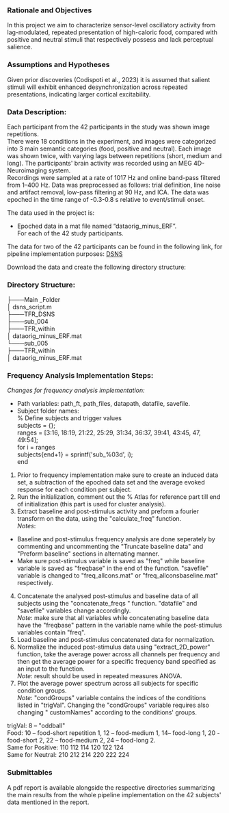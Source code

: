 ### Rationale and Objectives  
In this project we aim to characterize sensor-level oscillatory activity from lag-modulated, repeated presentation of high-caloric food, compared with positive and neutral stimuli that respectively possess and lack perceptual salience.  

### Assumptions and Hypotheses   
Given prior discoveries (Codispoti et al., 2023) it is assumed that salient stimuli will exhibit enhanced desynchronization across repeated presentations, indicating larger cortical excitability.  

### Data Description:  
Each participant from the 42 participants in the study was shown image repetitions.   
There were 18 conditions in the experiment, and images were categorized into 3 main semantic categories (food, positive and neutral). Each image was shown twice, with varying lags between repetitions (short, medium and long). The participants' brain activity was recorded using an MEG 4D-Neuroimaging system.   
Recordings were sampled at a rate of 1017 Hz and online band-pass filtered from 1–400 Hz. Data was preprocessed as follows: trial definition, line noise and artifact removal, low-pass filtering at 90 Hz, and ICA. The data was epoched in the time range of -0.3-0.8 s relative to event/stimuli onset.   

The data used in the project is:  
* Epoched data in a mat file named “dataorig_minus_ERF”.  
For each of the 42 study participants.  

The data for two of the 42 participants can be found in the following link, for pipeline implementation purposes: [DSNS](https://livebiuac-my.sharepoint.com/:f:/g/personal/elizabeth_vaisman_live_biu_ac_il/EmTGDL0frsxFvlgsm3hs5woBhhSwPVyjT6H3Ak81gwvxgg?e=DkC58C)    

Download the data and create the following directory structure:  
### Directory Structure:   
├───Main _Folder  
   │   dsns_script.m  
   ├───TFR_DSNS  
   ├───sub_004  
     ├───TFR_within  
     │   dataorig_minus_ERF.mat  
   └───sub_005  
     ├───TFR_within  
     │   dataorig_minus_ERF.mat  
  
### Frequency Analysis Implementation Steps:  
  
_Changes for frequency analysis implementation:_  
   * Path variables: path_ft, path_files, datapath, datafile, savefile.  
   * Subject folder names:  
% Define subjects and trigger values  
subjects = {};  
ranges = [3:16, 18:19, 21:22, 25:29, 31:34, 36:37, 39:41, 43:45, 47, 49:54];  
for i = ranges  
    subjects{end+1} = sprintf('sub_%03d', i);  
end  

1.	Prior to frequency implementation make sure to create an induced data set, a subtraction of the epoched data set and the average evoked response for each condition per subject.  
2.	Run the initialization, comment out the % Atlas for reference part till end of initialization (this part is used for cluster analysis).   
3.	Extract baseline and post-stimulus activity and preform a fourier transform on the data, using the "calculate_freq" function.   
_Notes_:   
* Baseline and post-stimulus frequency analysis are done seperately by commenting and uncommenting the "Truncate baseline data" and "Preform baseline" sections in alternating manner.  
* Make sure post-stimulus variable is saved as "freq" while baseline variable is saved as "freqbase" in the end of the function. "savefile" variable is changed to "freq_allcons.mat" or "freq_allconsbaseline.mat" respectively.  
4.	Concatenate the analysed post-stimulus and baseline data of all subjects using the "concatenate_freqs " function. "datafile" and "savefile" variables change accordingly.   
_Note_: make sure that all variables while concatenating baseline data have the "freqbase" pattern in the variable name while the post-stimulus variables contain "freq".  
5.	Load baseline and post-stimulus concatenated data for normalization.   
6.	Normalize the induced post-stimulus data using "extract_2D_power" function, take the average power across all channels per frequency and then get the average power for a specific frequency band specified as an input to the function.  
_Note_: result should be used in repeated measures ANOVA.   
7.	Plot the average power spectrum across all subjects for specific condition groups.   
_Note_: "condGroups" variable contains the indices of the conditions listed in "trigVal". Changing the "condGroups" variable requires also changing  " customNames" according to the conditions' groups.  

trigVal: 8 – "oddball"  
Food: 10 – food-short repetition 1, 12 – food-medium 1, 14– food-long 1, 20 - food-short 2, 22 – food-medium 2, 24 – food-long 2.  
Same for Positive: 110 112 114 120 122 124  
Same for Neutral: 210 212 214 220 222 224  

### Submittables   
A pdf report is available alongside the respective directories summarizing the main results from the whole pipeline implementation on the 42 subjects' data mentioned in the report.   
